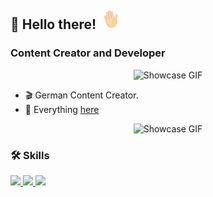 ## 👋 Hello there! <img src="https://raw.githubusercontent.com/ginny100/ginny100/main/assets/waving-hand.webp" width="30" />

### Content Creator and Developer 

<p align="center">
  <img src="https://i.imgur.com/KQUJY8x.gif" width="600" alt="Showcase GIF" />
</p>

- 🎬 German Content Creator.  
- 🔗 Everything [here](https://nuggets.wtf)  

<p align="center">
  <img src="https://i.imgur.com/KQUJY8x.gif" width="600" alt="Showcase GIF" />
</p>

### 🛠 Skills

<p>
  <a href="https://www.python.org" target="_blank">
    <img src="https://cdn.jsdelivr.net/gh/devicons/devicon/icons/python/python-original.svg" width="40" />
  </a>
  <a href="https://www.lua.org" target="_blank">
    <img src="https://cdn.jsdelivr.net/gh/devicons/devicon/icons/lua/lua-original.svg" width="40" />
  </a>
  <a href="https://www.java.com" target="_blank">
    <img src="https://cdn.jsdelivr.net/gh/devicons/devicon/icons/java/java-original.svg" width="40" />
  </a>
</p>
